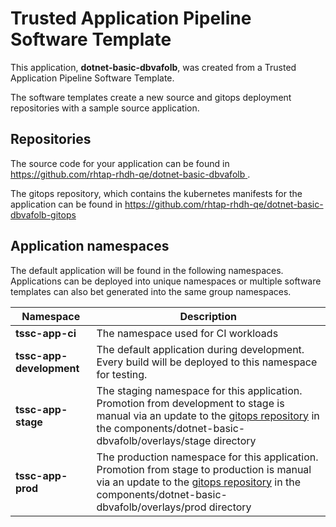 # Trusted Application Pipeline Software Template

This application, **dotnet-basic-dbvafolb**, was created from a Trusted Application Pipeline Software Template.

The software templates create a new source and gitops deployment repositories with a sample source application. 

## Repositories

The source code for your application can be found in [https://github.com/rhtap-rhdh-qe/dotnet-basic-dbvafolb ](https://github.com/rhtap-rhdh-qe/dotnet-basic-dbvafolb ).
 
The gitops repository, which contains the kubernetes manifests for the application can be found in 
[https://github.com/rhtap-rhdh-qe/dotnet-basic-dbvafolb-gitops ](https://github.com/rhtap-rhdh-qe/dotnet-basic-dbvafolb-gitops ) 

## Application namespaces 

The default application will be found in the following namespaces. Applications can be deployed into unique namespaces or multiple software templates can also bet generated into the same group namespaces.  

|  Namespace   |  Description   |  
| -------- | -------- |
| **tssc-app-ci** | The namespace used for CI workloads |
| **tssc-app-development** | The default application during development. Every build will be deployed to this namespace for testing. |
| **tssc-app-stage** | The staging namespace for this application. Promotion from development to stage is manual via an update to the [gitops repository](https://github.com/rhtap-rhdh-qe/dotnet-basic-dbvafolb-gitops ) in the components/dotnet-basic-dbvafolb/overlays/stage directory |
| **tssc-app-prod** | The production namespace for this application. Promotion from stage to production is manual via an update to the [gitops repository](https://github.com/rhtap-rhdh-qe/dotnet-basic-dbvafolb-gitops ) in the components/dotnet-basic-dbvafolb/overlays/prod directory |